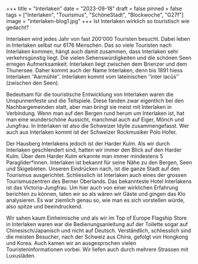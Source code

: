 +++
title = "Interlaken"
date = "2023-09-18"
draft = false
pinned = false
tags = ["Interlaken", "Tourismus", "SchöneStadt", "Blockwoche", "G27f"]
image = "interlaken-blog1.jpg"
+++
Ist Interlaken wirklich so touristisch wie gedacht?

Interlaken wird jedes Jahr von fast 200'000 Touristen besucht. Dabei leben in Interlaken selbst nur 6176 Menschen. Das so viele Touristen nach Interlaken kommen, hängt auch damit zusammen, dass Interlaken sehr verkehrsgünstig liegt. Die vielen Sehenswürdigkeiten und die schönen Seen erregen Aufmerksamkeit. Interlaken liegt zwischen dem Brienzer und dem Thunersee. Daher kommt auch der Name Interlaken, denn bis 1891 hiess Interlaken ’’Aarmühle’’. Interlaken kommt vom lateinischen ’’inter lacūs’’ (zwischen den Seen).

Bedeutsam für die touristische Entwicklung von Interlaken waren die Unspunnenfeste und die Tellspiele. Diese fanden zwar eigentlich bei den Nachbargemeinden statt, aber man bringt sie meist mit Interlaken in Verbindung. Wenn man auf den Bergen rund herum um Interlaken ist, hat man eine wunderschöne Aussicht, manchmal auch auf Eiger, Mönch und Jungfrau. In Interlaken ist also die Schweizer Idylle zusammengefasst. Wer auch aus Interlaken kommt ist der Schweizer Rockmusiker Polo Hofer.

Der Hausberg Interlakens jedoch ist der Harder Kulm. Als wir durch Interlaken geschlendert sind, hatten wir immer den Blick auf den Harder Kulm. Über dem Harder Kulm erkannte man immer mindestens 5 Paraglider*innen. Interlaken ist bekannt für seine Nähe zu den Bergen, Seen und Skigebieten. Unseren Eindrücken nach, ist die ganze Stadt auf den Tourismus ausgerichtet. Schliesslich ist Interlaken auch eines der grossen Tourismuszentren des Berner Oberlands. Das bekannteste Hotel Interlakens ist das Victoria-Jungfrau. Um hier auch von einer wirklichen Erfahrung berichten zu können, taten wir so als wären wir Gäste und gingen das Klo analysieren. Es war ziemlich genau so, wie man es sich vorstellen würde, also spitze und beeindruckend.

Wir sahen kaum Einheimische und als wir im Top of Europe Flagship Store in Interlaken waren war die Bedienungsanleitung auf der Toilette sogar auf Chinesisch/Japanisch und nicht auf Deutsch. Verständlich, schliesslich sind die meisten Besucher, nach der Schweiz aus China, gefolgt von Hongkong und Korea. Auch kamen wir an ausgesprochen vielen Touristeninformationen vorbei. Wir liefen auch durch mehrere Strassen mit Luxusläden.